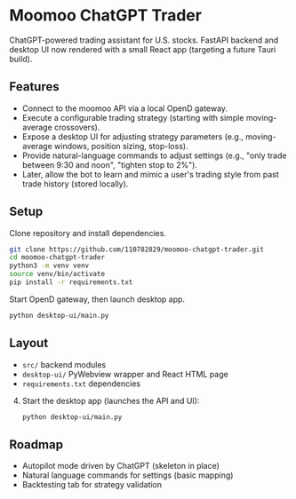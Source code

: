 # Moomoo ChatGPT Trader

ChatGPT-powered trading assistant for U.S. stocks. FastAPI backend and desktop UI now rendered with a small React app (targeting a future Tauri build).

## Features

- Connect to the moomoo API via a local OpenD gateway.
- Execute a configurable trading strategy (starting with simple moving-average crossovers).
- Expose a desktop UI for adjusting strategy parameters (e.g., moving-average windows, position sizing, stop-loss).
- Provide natural-language commands to adjust settings (e.g., "only trade between 9:30 and noon", "tighten stop to 2%").
- Later, allow the bot to learn and mimic a user's trading style from past trade history (stored locally).

## Setup
Clone repository and install dependencies.

```bash
git clone https://github.com/110782829/moomoo-chatgpt-trader.git
cd moomoo-chatgpt-trader
python3 -m venv venv
source venv/bin/activate
pip install -r requirements.txt
```

Start OpenD gateway, then launch desktop app.

```bash
python desktop-ui/main.py
```

## Layout
- `src/` backend modules
- `desktop-ui/` PyWebview wrapper and React HTML page
- `requirements.txt` dependencies

4. Start the desktop app (launches the API and UI):

   ```bash
   python desktop-ui/main.py
   ```

## Roadmap
- Autopilot mode driven by ChatGPT (skeleton in place)
- Natural language commands for settings (basic mapping)
- Backtesting tab for strategy validation
